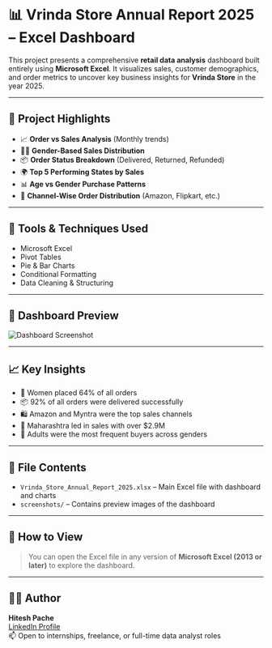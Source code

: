 # 📊 Vrinda Store Annual Report 2025 – Excel Dashboard

This project presents a comprehensive **retail data analysis** dashboard built entirely using **Microsoft Excel**. It visualizes sales, customer demographics, and order metrics to uncover key business insights for **Vrinda Store** in the year 2025.

---

## 📌 Project Highlights

- 📈 **Order vs Sales Analysis** (Monthly trends)
- 🧍‍♂️ **Gender-Based Sales Distribution**
- 📦 **Order Status Breakdown** (Delivered, Returned, Refunded)
- 🌍 **Top 5 Performing States by Sales**
- 📊 **Age vs Gender Purchase Patterns**
- 🛒 **Channel-Wise Order Distribution** (Amazon, Flipkart, etc.)

---

## 🧰 Tools & Techniques Used

- Microsoft Excel
- Pivot Tables
- Pie & Bar Charts
- Conditional Formatting
- Data Cleaning & Structuring

---

## 📸 Dashboard Preview

![Dashboard Screenshot](insert_image_link_here)

---

## 📈 Key Insights

- 🧕 Women placed 64% of all orders
- 📦 92% of all orders were delivered successfully
- 🛍️ Amazon and Myntra were the top sales channels
- 📍 Maharashtra led in sales with over $2.9M
- 👥 Adults were the most frequent buyers across genders

---

## 📁 File Contents

- `Vrinda_Store_Annual_Report_2025.xlsx` – Main Excel file with dashboard and charts
- `screenshots/` – Contains preview images of the dashboard

---

## 🔗 How to View

> You can open the Excel file in any version of **Microsoft Excel (2013 or later)** to explore the dashboard.

---

## 🙋‍♂️ Author

**Hitesh Pache**  
[LinkedIn Profile](https://www.linkedin.com/in/hitesh-pache-10568b2a2/)  
📫 Open to internships, freelance, or full-time data analyst roles
